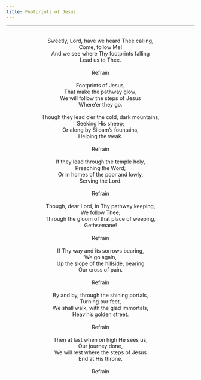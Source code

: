 ```yaml
---
title: Footprints of Jesus
---
```


---
<center>
<br/>
Sweetly, Lord, have we heard Thee calling,<br/>
Come, follow Me!<br/>
And we see where Thy footprints falling<br/>
Lead us to Thee.<br/>
<br/>
Refrain<br/>
<br/>
Footprints of Jesus,<br/>
That make the pathway glow;<br/>
We will follow the steps of Jesus<br/>
Where’er they go.<br/>
<br/>
Though they lead o’er the cold, dark mountains,<br/>
Seeking His sheep;<br/>
Or along by Siloam’s fountains,<br/>
Helping the weak.<br/>
<br/>
Refrain<br/>
<br/>
If they lead through the temple holy,<br/>
Preaching the Word;<br/>
Or in homes of the poor and lowly,<br/>
Serving the Lord.<br/>
<br/>
Refrain<br/>
<br/>
Though, dear Lord, in Thy pathway keeping,<br/>
We follow Thee;<br/>
Through the gloom of that place of weeping,<br/>
Gethsemane!<br/>
<br/>
Refrain<br/>
<br/>
If Thy way and its sorrows bearing,<br/>
We go again,<br/>
Up the slope of the hillside, bearing<br/>
Our cross of pain.<br/>
<br/>
Refrain<br/>
<br/>
By and by, through the shining portals,<br/>
Turning our feet,<br/>
We shall walk, with the glad immortals,<br/>
Heav’n’s golden street.<br/>
<br/>
Refrain<br/>
<br/>
Then at last when on high He sees us,<br/>
Our journey done,<br/>
We will rest where the steps of Jesus<br/>
End at His throne.<br/>
<br/>
Refrain<br/>

</center>